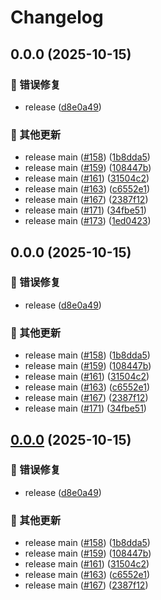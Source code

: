 # Changelog

## 0.0.0 (2025-10-15)


### 🐛 错误修复

* release ([d8e0a49](https://github.com/ikenxuan/karin-plugin-kkk/commit/d8e0a49940f7c62d6ccf3f8127d4d4b4a3b18456))


### 🔧 其他更新

* release main ([#158](https://github.com/ikenxuan/karin-plugin-kkk/issues/158)) ([1b8dda5](https://github.com/ikenxuan/karin-plugin-kkk/commit/1b8dda52ebef23b59ccf51685b9fbc0f6bf04ae3))
* release main ([#159](https://github.com/ikenxuan/karin-plugin-kkk/issues/159)) ([108447b](https://github.com/ikenxuan/karin-plugin-kkk/commit/108447ba67ae7d300abc88fc5b60f79b8e61e7d3))
* release main ([#161](https://github.com/ikenxuan/karin-plugin-kkk/issues/161)) ([31504c2](https://github.com/ikenxuan/karin-plugin-kkk/commit/31504c255f7bf28c69b322f2dc8d92ba07ff385a))
* release main ([#163](https://github.com/ikenxuan/karin-plugin-kkk/issues/163)) ([c6552e1](https://github.com/ikenxuan/karin-plugin-kkk/commit/c6552e1ed2bd92a7f9e64bb4b62c492844b88193))
* release main ([#167](https://github.com/ikenxuan/karin-plugin-kkk/issues/167)) ([2387f12](https://github.com/ikenxuan/karin-plugin-kkk/commit/2387f127cba0cb415eb4dbe6831bf52a1415b672))
* release main ([#171](https://github.com/ikenxuan/karin-plugin-kkk/issues/171)) ([34fbe51](https://github.com/ikenxuan/karin-plugin-kkk/commit/34fbe5131fb0f58b655071a4551bc5f3cf11f75b))
* release main ([#173](https://github.com/ikenxuan/karin-plugin-kkk/issues/173)) ([1ed0423](https://github.com/ikenxuan/karin-plugin-kkk/commit/1ed0423957d24e4a580dd161413451c531b37a42))

## 0.0.0 (2025-10-15)


### 🐛 错误修复

* release ([d8e0a49](https://github.com/ikenxuan/karin-plugin-kkk/commit/d8e0a49940f7c62d6ccf3f8127d4d4b4a3b18456))


### 🔧 其他更新

* release main ([#158](https://github.com/ikenxuan/karin-plugin-kkk/issues/158)) ([1b8dda5](https://github.com/ikenxuan/karin-plugin-kkk/commit/1b8dda52ebef23b59ccf51685b9fbc0f6bf04ae3))
* release main ([#159](https://github.com/ikenxuan/karin-plugin-kkk/issues/159)) ([108447b](https://github.com/ikenxuan/karin-plugin-kkk/commit/108447ba67ae7d300abc88fc5b60f79b8e61e7d3))
* release main ([#161](https://github.com/ikenxuan/karin-plugin-kkk/issues/161)) ([31504c2](https://github.com/ikenxuan/karin-plugin-kkk/commit/31504c255f7bf28c69b322f2dc8d92ba07ff385a))
* release main ([#163](https://github.com/ikenxuan/karin-plugin-kkk/issues/163)) ([c6552e1](https://github.com/ikenxuan/karin-plugin-kkk/commit/c6552e1ed2bd92a7f9e64bb4b62c492844b88193))
* release main ([#167](https://github.com/ikenxuan/karin-plugin-kkk/issues/167)) ([2387f12](https://github.com/ikenxuan/karin-plugin-kkk/commit/2387f127cba0cb415eb4dbe6831bf52a1415b672))
* release main ([#171](https://github.com/ikenxuan/karin-plugin-kkk/issues/171)) ([34fbe51](https://github.com/ikenxuan/karin-plugin-kkk/commit/34fbe5131fb0f58b655071a4551bc5f3cf11f75b))

## [0.0.0](https://github.com/ikenxuan/karin-plugin-kkk/compare/v1.0.2...v0.0.0) (2025-10-15)


### 🐛 错误修复

* release ([d8e0a49](https://github.com/ikenxuan/karin-plugin-kkk/commit/d8e0a49940f7c62d6ccf3f8127d4d4b4a3b18456))


### 🔧 其他更新

* release main ([#158](https://github.com/ikenxuan/karin-plugin-kkk/issues/158)) ([1b8dda5](https://github.com/ikenxuan/karin-plugin-kkk/commit/1b8dda52ebef23b59ccf51685b9fbc0f6bf04ae3))
* release main ([#159](https://github.com/ikenxuan/karin-plugin-kkk/issues/159)) ([108447b](https://github.com/ikenxuan/karin-plugin-kkk/commit/108447ba67ae7d300abc88fc5b60f79b8e61e7d3))
* release main ([#161](https://github.com/ikenxuan/karin-plugin-kkk/issues/161)) ([31504c2](https://github.com/ikenxuan/karin-plugin-kkk/commit/31504c255f7bf28c69b322f2dc8d92ba07ff385a))
* release main ([#163](https://github.com/ikenxuan/karin-plugin-kkk/issues/163)) ([c6552e1](https://github.com/ikenxuan/karin-plugin-kkk/commit/c6552e1ed2bd92a7f9e64bb4b62c492844b88193))
* release main ([#167](https://github.com/ikenxuan/karin-plugin-kkk/issues/167)) ([2387f12](https://github.com/ikenxuan/karin-plugin-kkk/commit/2387f127cba0cb415eb4dbe6831bf52a1415b672))

